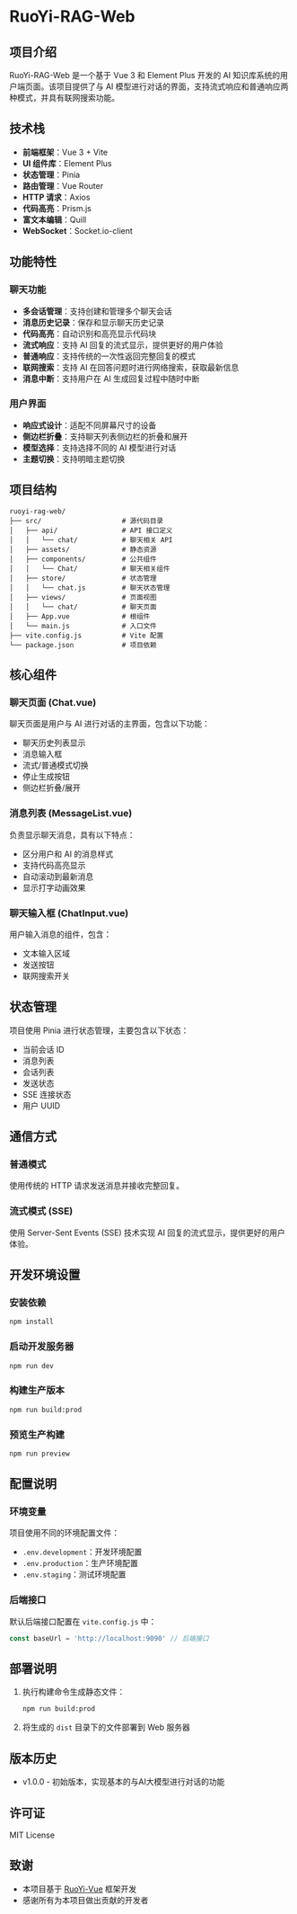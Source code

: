 
# RuoYi-RAG-Web

## 项目介绍

RuoYi-RAG-Web 是一个基于 Vue 3 和 Element Plus 开发的 AI 知识库系统的用户端页面。该项目提供了与 AI 模型进行对话的界面，支持流式响应和普通响应两种模式，并具有联网搜索功能。

## 技术栈

- **前端框架**：Vue 3 + Vite
- **UI 组件库**：Element Plus
- **状态管理**：Pinia
- **路由管理**：Vue Router
- **HTTP 请求**：Axios
- **代码高亮**：Prism.js
- **富文本编辑**：Quill
- **WebSocket**：Socket.io-client

## 功能特性

### 聊天功能

- **多会话管理**：支持创建和管理多个聊天会话
- **消息历史记录**：保存和显示聊天历史记录
- **代码高亮**：自动识别和高亮显示代码块
- **流式响应**：支持 AI 回复的流式显示，提供更好的用户体验
- **普通响应**：支持传统的一次性返回完整回复的模式
- **联网搜索**：支持 AI 在回答问题时进行网络搜索，获取最新信息
- **消息中断**：支持用户在 AI 生成回复过程中随时中断

### 用户界面

- **响应式设计**：适配不同屏幕尺寸的设备
- **侧边栏折叠**：支持聊天列表侧边栏的折叠和展开
- **模型选择**：支持选择不同的 AI 模型进行对话
- **主题切换**：支持明暗主题切换

## 项目结构

```
ruoyi-rag-web/
├── src/                    # 源代码目录
│   ├── api/                # API 接口定义
│   │   └── chat/           # 聊天相关 API
│   ├── assets/             # 静态资源
│   ├── components/         # 公共组件
│   │   └── Chat/           # 聊天相关组件
│   ├── store/              # 状态管理
│   │   └── chat.js         # 聊天状态管理
│   ├── views/              # 页面视图
│   │   └── chat/           # 聊天页面
│   ├── App.vue             # 根组件
│   └── main.js             # 入口文件
├── vite.config.js          # Vite 配置
└── package.json            # 项目依赖
```

## 核心组件

### 聊天页面 (Chat.vue)

聊天页面是用户与 AI 进行对话的主界面，包含以下功能：

- 聊天历史列表显示
- 消息输入框
- 流式/普通模式切换
- 停止生成按钮
- 侧边栏折叠/展开

### 消息列表 (MessageList.vue)

负责显示聊天消息，具有以下特点：

- 区分用户和 AI 的消息样式
- 支持代码高亮显示
- 自动滚动到最新消息
- 显示打字动画效果

### 聊天输入框 (ChatInput.vue)

用户输入消息的组件，包含：

- 文本输入区域
- 发送按钮
- 联网搜索开关

## 状态管理

项目使用 Pinia 进行状态管理，主要包含以下状态：

- 当前会话 ID
- 消息列表
- 会话列表
- 发送状态
- SSE 连接状态
- 用户 UUID

## 通信方式

### 普通模式

使用传统的 HTTP 请求发送消息并接收完整回复。

### 流式模式 (SSE)

使用 Server-Sent Events (SSE) 技术实现 AI 回复的流式显示，提供更好的用户体验。

## 开发环境设置

### 安装依赖

```bash
npm install
```

### 启动开发服务器

```bash
npm run dev
```

### 构建生产版本

```bash
npm run build:prod
```

### 预览生产构建

```bash
npm run preview
```

## 配置说明

### 环境变量

项目使用不同的环境配置文件：

- `.env.development`：开发环境配置
- `.env.production`：生产环境配置
- `.env.staging`：测试环境配置

### 后端接口

默认后端接口配置在 `vite.config.js` 中：

```javascript
const baseUrl = 'http://localhost:9090' // 后端接口
```

## 部署说明

1. 执行构建命令生成静态文件：
   ```bash
   npm run build:prod
   ```

2. 将生成的 `dist` 目录下的文件部署到 Web 服务器


## 版本历史

- v1.0.0 - 初始版本，实现基本的与AI大模型进行对话的功能

## 许可证

MIT License


## 致谢

- 本项目基于 [RuoYi-Vue](https://gitee.com/y_project/RuoYi-Vue) 框架开发
- 感谢所有为本项目做出贡献的开发者

